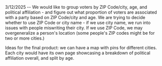 3/12/2025 --
We would like to group voters by ZIP Code/city, age, and political affiliation - and figure out what proportion of voters are associated with a party based on ZIP Code/city and age. We are trying to decide whether to use ZIP Code or city name - if we use city name, we run into issues with people miswriting their city. If we use ZIP Code, we may overgeneralize a person's location (some people's ZIP codes might be for two or more cities.)

Ideas for the final product: we can have a map with pins for different cities. Each city would have its own page showcasing a breakdown of political affiliation overall, and split by age. 
